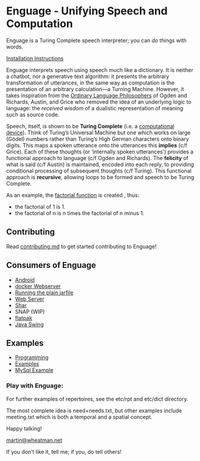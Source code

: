 # Enguage - Unifying Speech and Computation

Enguage is a Turing Complete speech interpreter;
you can _do_ things with words.

[Installation Instructions](doc/install.md)

Enguage interprets speech using speech much like a dictionary.
It is neither a chatbot, nor a generative text algorithm: it presents the arbitrary transformation of utterances, in the same way as computation is the presentation of an arbitrary calculation—a Turning Machine.
However, it takes inspiration from the 
[Ordinary Language Philosophers](https://en.wikipedia.org/wiki/Ordinary_language_philosophy)
of Ogden and Richards, Austin, and Grice who removed the idea of an underlying logic to language: the *received wisdom* of a dualistic representation of meaning such as source code.

Speech, itself, is shown to be **Turing Complete** (i.e. a 
[computational device](doc/principle.md)).
Think of Turing’s Universal Machine but one which works on large (Gödel) numbers rather than Turing’s High German characters onto binary digits.
This maps a spoken utterance onto the utterances this **implies** (c/f Grice).
Each of these thoughts (or ‘internally spoken utterances’) provides a functional approach to language (c/f Ogden and Richards).
The **felicity** of what is said (c/f Austin) is maintained, encoded into each reply, to providing conditional processing of subsequent thoughts (c/f Turing).
This functional approach is **recursive**, allowing loops to be formed and speech to be Turing Complete.

As an example, the
[factorial function](etc/rpts/maths/the-of-is-%2Bwhat_is_the-.txt)
is created , thus:
+ the factorial of 1 is 1.
+ the factorial of n is n times the factorial of n minus 1.

## Contributing

Read [contributing.md](doc/contributing.md) to get started contributing to Enguage!

## Consumers of Enguage

- [Android](doc/android.md)
- [docker Webserver](doc/container.md)
- [Running the plain jarfile](doc/jarfile.md)
- [Web Server](doc/httpd.md)
- [Shar](doc/shar.md)
- SNAP (WIP)
- [flatpak](doc/flatpak.md)
- [Java Swing](doc/swing.md)

## Examples

- [Programming](doc/programming.md)
- [Examples](doc/examples.md)
- [MySql Example](doc/mySql.md)

### Play with Enguage:

For further examples of repertoires, see the etc/rpt and etc/dict directory.

The most complete idea is need+needs.txt, but other examples include meeting.txt which is both
a temporal and a spatial concept.

Happy talking!

martin@wheatman.net

If you don’t like it, tell me; if you, do tell others!
